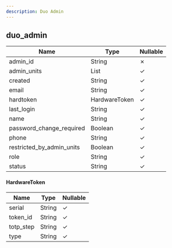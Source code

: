 ```yaml
---
description: Duo Admin
---
```

duo_admin
---------

| **Name**                  | **Type**      | **Nullable** |
| ------------------------- | ------------- | ------------ |
| admin_id                  | String        | &cross;      |
| admin_units               | List<String>  | &check;      |
| created                   | String        | &check;      |
| email                     | String        | &check;      |
| hardtoken                 | HardwareToken | &check;      |
| last_login                | String        | &check;      |
| name                      | String        | &check;      |
| password_change_required  | Boolean       | &check;      |
| phone                     | String        | &check;      |
| restricted_by_admin_units | Boolean       | &check;      |
| role                      | String        | &check;      |
| status                    | String        | &check;      |

#### HardwareToken
| **Name**  | **Type** | **Nullable** |
| --------- | -------- | ------------ |
| serial    | String   | &check;      |
| token_id  | String   | &check;      |
| totp_step | String   | &check;      |
| type      | String   | &check;      |
